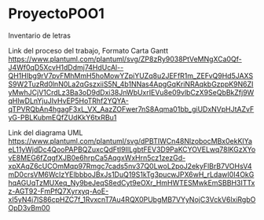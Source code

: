 # ProyectoPOO1
Inventario de letras

Link del proceso del trabajo, Formato Carta Gantt 
https://www.plantuml.com/plantuml/svg/ZP8zRy9038PtVeMNgXCa0Qf-J4Wf0qD5XcvH1dDdmj74HdUcAl--QH1HIbg9rV7pvFMhMmH5hoMowYZpiYUZq8u2JEFfR1m_ZEFvQ9Hd5JAXSS9W2TuzRd0lnN0La2qGszxiiS5N_4b1NNas4ApgGqKriNRAqkbGzppK9N6ZIyMwhJCjV1CrdLz3Ba3oD9dDxi38JnWbUxrIEVu8e09vlbCzX9SeQbBkZfj9WqHlwDLnYjuJIvHvEP5HoTRhf2YQYA-qTPVRQbAn4hgagF3xL_VX_AazZOFwer7nS8Aqma01bb_giUDxNVpHJtAZvFyG-PBLKubmEQfZUdKkY6txRBu1

Link del diagrama UML
https://www.plantuml.com/plantuml/svg/dPBTIWCn48NlzobocMBx0ekKIYaeL11yWjdDc4QooPAPBQZuxcQdFtI9IlLgbtFEV3D9PaKCYOVELwq78lKGzXYovE8MEG6fZqgfXJB0e6hrpCa5AqgxWxHrn5cz1zezGd-xpXAqZ6cUCOmMqp97Rmgc7cads5nv37Q0LwoL2poJ2ekyFlBrB7VOHsV4mD0crsVM6WcIzYElbbboJBxJs1DuQ19S1kTg3pucwJPX6wH_rLdawI0I4OkGhqAGUqTzMUXeq_Ny9beJeqS8edCyt9eOXr_HmHWTESMwkEmSBBH3ITTxz-AGT92-FmPfQ7Xyrxyq-AoE-xI5yN4j7lS86cpHZC7f_1RvxcnT7Au4RQX0PUbgMB7VYyNojC3VckV6lxiRgbOOpD3vBm00
